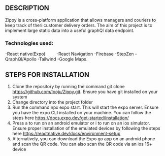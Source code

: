 ## DESCRIPTION
Zippy is a cross-platform application that allows managers and couriers to keep track of theri customer delivery orders. The aim of this project is to implement large static data into a useful graphQl data endpoint.


### Technologies used:
-React native(Expo) &nbsp; &nbsp; &nbsp; &nbsp;
-React Navigation
-Firebase
-StepZen
-QraphQl/Apollo
-Tailwind
-Google Maps.


## STEPS FOR INSTALLATION
1. Clone the repository by running the command git clone https://github.com/looju/Zippy.git. Ensure you have git installed on your system
2. Change directory into the project folder
3. Run the command npx expo start. This will start the expo server. Ensure you have the expo CLI installed on your machine. You can follow the steps here https://docs.expo.dev/get-started/installation/
4. Press a to run on an android emulator or i to run on an ios simulator. Ensure proper installation of the emulated devices by following the steps here https://reactnative.dev/docs/environment-setup
5. Alternatively, you can download the Expo go app on an android phone and scan the QR code. You can also scan the QR code via an ios 16+ device




